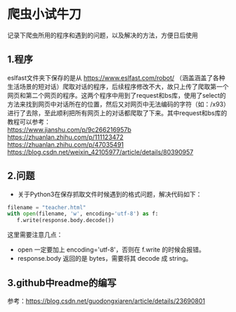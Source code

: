 爬虫小试牛刀<br>
============
记录下爬虫所用的程序和遇到的问题，以及解决的方法，方便日后使用<br>

1.程序<br>
------

eslfast文件夹下保存的是从 https://www.eslfast.com/robot/ （涵盖涵盖了各种生活场景的短对话）爬取对话的程序，后续程序修改不大，故只上传了爬取第一个网页和第二个网页的程序。这两个程序中用到了request和bs库，使用了select的方法来找到网页中对话所在的位置，然后又对网页中无法编码的字符（如：/x93）进行了去除，至此顺利把所有网页上的对话都爬取了下来。其中request和bs库的教程可以参考：<br>
https://www.jianshu.com/p/9c266216957b<br>https://zhuanlan.zhihu.com/p/111123472<br>https://zhuanlan.zhihu.com/p/47035491<br>https://blog.csdn.net/weixin_42105977/article/details/80390957<br>

2.问题<br>
------

* 关于Python3在保存抓取文件时候遇到的格式问题，解决代码如下：<br>
```python
filename = "teacher.html"
with open(filename, 'w', encoding='utf-8') as f:    
   f.write(response.body.decode())
```
这里需要注意几点：<br>
* open 一定要加上 encoding='utf-8'，否则在 f.write 的时候会报错。<br>
* response.body 返回的是 bytes，需要将其 decode 成 string。<br>

3.github中readme的编写<br>
-------
参考：https://blog.csdn.net/guodongxiaren/article/details/23690801<br>

